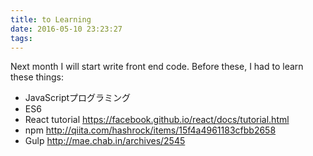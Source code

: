 ```yaml
---
title: to Learning
date: 2016-05-10 23:23:27
tags:
---
```


Next month I will start write front end code.
Before these, I had to learn these things:

* JavaScriptプログラミング
* ES6
* React tutorial
 https://facebook.github.io/react/docs/tutorial.html
* npm
 http://qiita.com/hashrock/items/15f4a4961183cfbb2658
* Gulp
 http://mae.chab.in/archives/2545
